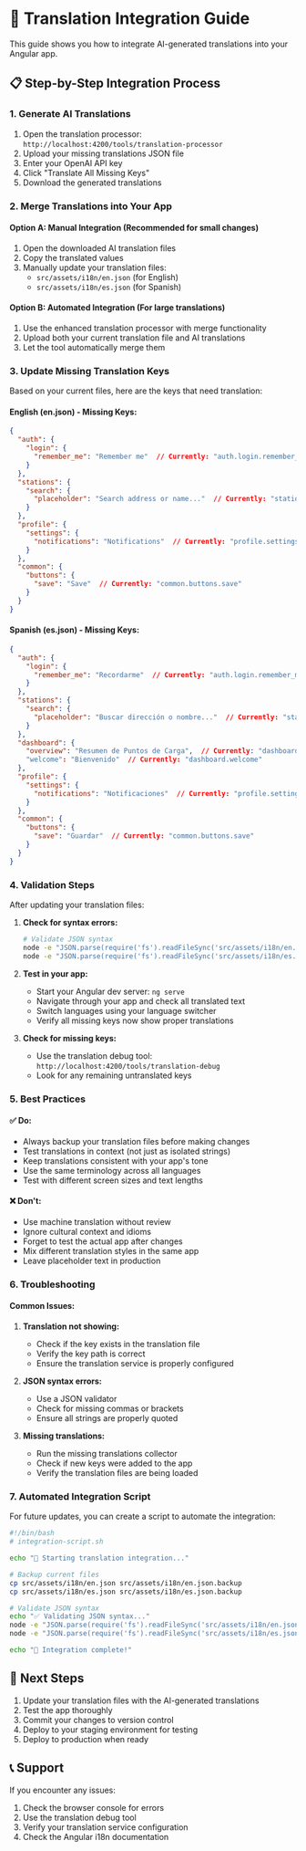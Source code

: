 # 🔄 Translation Integration Guide

This guide shows you how to integrate AI-generated translations into your Angular app.

## 📋 Step-by-Step Integration Process

### 1. Generate AI Translations
1. Open the translation processor: `http://localhost:4200/tools/translation-processor`
2. Upload your missing translations JSON file
3. Enter your OpenAI API key
4. Click "Translate All Missing Keys"
5. Download the generated translations

### 2. Merge Translations into Your App

#### Option A: Manual Integration (Recommended for small changes)
1. Open the downloaded AI translation files
2. Copy the translated values
3. Manually update your translation files:
   - `src/assets/i18n/en.json` (for English)
   - `src/assets/i18n/es.json` (for Spanish)

#### Option B: Automated Integration (For large translations)
1. Use the enhanced translation processor with merge functionality
2. Upload both your current translation file and AI translations
3. Let the tool automatically merge them

### 3. Update Missing Translation Keys

Based on your current files, here are the keys that need translation:

#### English (en.json) - Missing Keys:
```json
{
  "auth": {
    "login": {
      "remember_me": "Remember me"  // Currently: "auth.login.remember_me"
    }
  },
  "stations": {
    "search": {
      "placeholder": "Search address or name..."  // Currently: "stations.search.placeholder"
    }
  },
  "profile": {
    "settings": {
      "notifications": "Notifications"  // Currently: "profile.settings.notifications"
    }
  },
  "common": {
    "buttons": {
      "save": "Save"  // Currently: "common.buttons.save"
    }
  }
}
```

#### Spanish (es.json) - Missing Keys:
```json
{
  "auth": {
    "login": {
      "remember_me": "Recordarme"  // Currently: "auth.login.remember_me"
    }
  },
  "stations": {
    "search": {
      "placeholder": "Buscar dirección o nombre..."  // Currently: "stations.search.placeholder"
    }
  },
  "dashboard": {
    "overview": "Resumen de Puntos de Carga",  // Currently: "dashboard.overview"
    "welcome": "Bienvenido"  // Currently: "dashboard.welcome"
  },
  "profile": {
    "settings": {
      "notifications": "Notificaciones"  // Currently: "profile.settings.notifications"
    }
  },
  "common": {
    "buttons": {
      "save": "Guardar"  // Currently: "common.buttons.save"
    }
  }
}
```

### 4. Validation Steps

After updating your translation files:

1. **Check for syntax errors:**
   ```bash
   # Validate JSON syntax
   node -e "JSON.parse(require('fs').readFileSync('src/assets/i18n/en.json', 'utf8'))"
   node -e "JSON.parse(require('fs').readFileSync('src/assets/i18n/es.json', 'utf8'))"
   ```

2. **Test in your app:**
   - Start your Angular dev server: `ng serve`
   - Navigate through your app and check all translated text
   - Switch languages using your language switcher
   - Verify all missing keys now show proper translations

3. **Check for missing keys:**
   - Use the translation debug tool: `http://localhost:4200/tools/translation-debug`
   - Look for any remaining untranslated keys

### 5. Best Practices

#### ✅ Do:
- Always backup your translation files before making changes
- Test translations in context (not just as isolated strings)
- Keep translations consistent with your app's tone
- Use the same terminology across all languages
- Test with different screen sizes and text lengths

#### ❌ Don't:
- Use machine translation without review
- Ignore cultural context and idioms
- Forget to test the actual app after changes
- Mix different translation styles in the same app
- Leave placeholder text in production

### 6. Troubleshooting

#### Common Issues:

1. **Translation not showing:**
   - Check if the key exists in the translation file
   - Verify the key path is correct
   - Ensure the translation service is properly configured

2. **JSON syntax errors:**
   - Use a JSON validator
   - Check for missing commas or brackets
   - Ensure all strings are properly quoted

3. **Missing translations:**
   - Run the missing translations collector
   - Check if new keys were added to the app
   - Verify the translation files are being loaded

### 7. Automated Integration Script

For future updates, you can create a script to automate the integration:

```bash
#!/bin/bash
# integration-script.sh

echo "🔄 Starting translation integration..."

# Backup current files
cp src/assets/i18n/en.json src/assets/i18n/en.json.backup
cp src/assets/i18n/es.json src/assets/i18n/es.json.backup

# Validate JSON syntax
echo "✅ Validating JSON syntax..."
node -e "JSON.parse(require('fs').readFileSync('src/assets/i18n/en.json', 'utf8'))" && echo "English JSON is valid"
node -e "JSON.parse(require('fs').readFileSync('src/assets/i18n/es.json', 'utf8'))" && echo "Spanish JSON is valid"

echo "🎉 Integration complete!"
```

## 🚀 Next Steps

1. Update your translation files with the AI-generated translations
2. Test the app thoroughly
3. Commit your changes to version control
4. Deploy to your staging environment for testing
5. Deploy to production when ready

## 📞 Support

If you encounter any issues:
1. Check the browser console for errors
2. Use the translation debug tool
3. Verify your translation service configuration
4. Check the Angular i18n documentation

